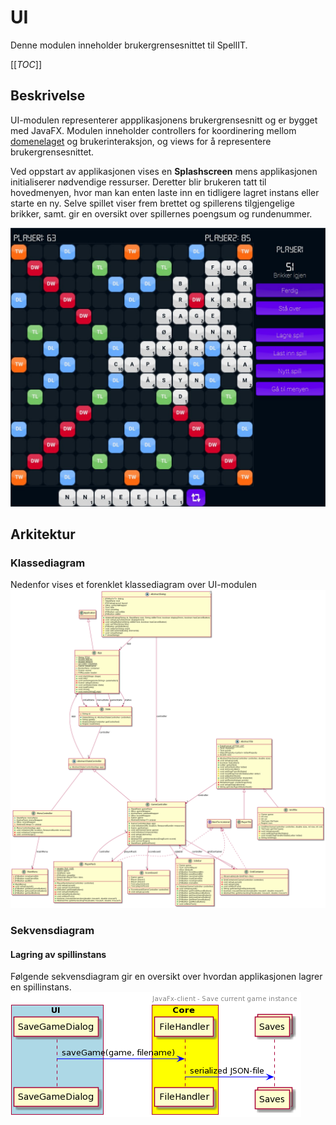 
# UI

Denne modulen inneholder brukergrensesnittet til SpellIT.

[[_TOC_]]

## Beskrivelse
UI-modulen representerer appplikasjonens brukergrensesnitt og er bygget med JavaFX. Modulen inneholder controllers for koordinering mellom [domenelaget](spellit/core/README.md) og brukerinteraksjon, og views for å representere brukergrensesnittet. 

Ved oppstart av applikasjonen vises en **Splashscreen** mens applikasjonen initialiserer nødvendige ressurser. Deretter blir brukeren tatt til hovedmenyen, hvor man kan enten laste inn en tidligere lagret instans eller starte en ny. Selve spillet viser frem brettet og spillerens tilgjengelige brikker, samt. gir en oversikt over spillernes poengsum og rundenummer.

![Application preview](resources/spellit_preview.jpg)

## Arkitektur

### Klassediagram
Nedenfor vises et forenklet klassediagram over UI-modulen
 ![UI classdiagram](architecture/ui-classdiagram.png)

### Sekvensdiagram

 #### Lagring av spillinstans

 Følgende sekvensdiagram gir en oversikt over hvordan applikasjonen lagrer en spillinstans.
 ![Save game sequencediagram](architecture/savegame-sequencediagram.png)

